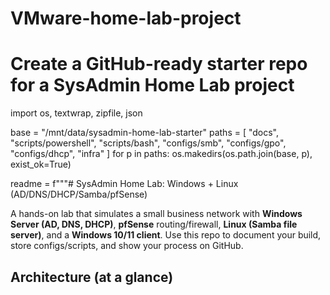 # VMware-home-lab-project
# Create a GitHub-ready starter repo for a SysAdmin Home Lab project
import os, textwrap, zipfile, json

base = "/mnt/data/sysadmin-home-lab-starter"
paths = [
    "docs",
    "scripts/powershell",
    "scripts/bash",
    "configs/smb",
    "configs/gpo",
    "configs/dhcp",
    "infra"
]
for p in paths:
    os.makedirs(os.path.join(base, p), exist_ok=True)

readme = f"""# SysAdmin Home Lab: Windows + Linux (AD/DNS/DHCP/Samba/pfSense)

A hands-on lab that simulates a small business network with **Windows Server (AD, DNS, DHCP)**, **pfSense** routing/firewall, **Linux (Samba file server)**, and a **Windows 10/11 client**. Use this repo to document your build, store configs/scripts, and show your process on GitHub.

## Architecture (at a glance)


